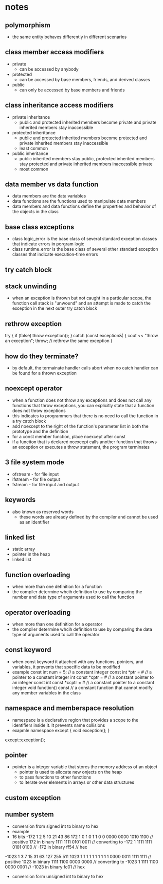 # notes
## polymorphism
- the same entity behaves differently in different scenarios

## class member access modifiers
- private
    - can be accessed by anybody
- protected
    - can be accessed by base members, friends, and derived classes
- public
    - can only be accessed by base members and friends

## class inheritance access modifiers
- private inheritance
    - public and protected inherited members become private and private inherited members stay inaccessible
- protected inheritance
    - public and protected inherited members become protected and private inherited members stay inaccessible
    - least common
- public inheritance
    - public inherited members stay public, protected inherited members stay protected and private inherited members inaccessible private
    - most common

## data member vs data function
- data members are the data variables
- data functions are the functions used to manipulate data members
- data members and data functions define the properties and behavior of the objects in the class

## base class exceptions
- class logic_error is the base class of several standard exception classes that indicate errors in porgram logic
- class runtime_error is the base class of several other standard exception classes that indicate execution-time errors

## try catch block

## stack unwinding
- when an exception is thrown but not caught in a particular scope, the function call stack is "unwound" and an attempt is made to catch the exception in the next outer try catch block

## rethrow exception
try {
    if (false)
        throw exception();
}
catch (const exception&) {
    cout << "throw an exception";
    throw; // rethrow the same exception
}

## how do they terminate?
- by default, the termainate handler calls abort when no catch handler can be found for a thrown exception

## noexcept operator
- when a function does not throw any exceptions and does not call any functions that throw exceptions, you can explicitly state that a function does not throw exceptions
- this indicates to programmers that there is no need to call the function in a try catch block
- add noexcept to the right of the function's parameter list in both the prototype and the definition
- for a const member function, place noexcept after const
- if a funciton that is declared noexcept calls another function that throws an exception or executes a throw statement, the program terminates

## 3 file system mode
- ofstream - for file input
- ifstream - for file output
- fstream - for file input and output

## keywords
- also known as reserved words
    - these words are already defined by the compiler and cannot be used as an identifier

## linked list
- static array
- pointer in the heap
- linked list

## function overloading
- when more than one definition for a function
- the compiler determine whcih definition to use by comparing the number and data type of arguments used to call the function

## operator overloading
- when more than one definition for a operator
- the compiler determine whcih definition to use by comparing the data type of arguments used to call the operator

## const keyword
- when const keyword it attached with any functions, pointers, and variables, it prevents that specific data to be modified
- example
const int num = 5; // a constant integer
const int *ptr = &num; // a pointer to a constant integer
int const *cptr = &num; // a constant pointer to an integer
const int const *ccptr = &num; // a constant pointer to a constant integer
void function() const // a constant function that cannot modify any member variables in the class

## namespace and memberspace resolution
- namespace is a declarative region that provides a scope to the identifiers inside it. It prevents name collisions
- exapmle
namespace except {
    void exception();
}

except::exception();

## pointer
- pointer is a integer variable that stores the memory address of an object
    - pointer is used to allocate new onjects on the heap
    - to pass functions to other functions
    - to iterate over elements in arrays or other data structures

## custom exception

## number system
- conversion from signed int to binary to hex
- example
- 16 bits
-172
1 2 5 10 21 43 86 172
1 0 1  0  1  1  0   0
0000 0000 1010 1100 // positive 172 in binary
1111 1111 0101 0011 // converting to -172
                  1
1111 1111 0101 0100 // -172 in binary
ff54 // hex

-1023
1 3 7 15 31 63 127 255 511 1023
1 1 1  1  1  1   1   1   1    1
0000 0011 1111 1111 // positive 1023 in binary
1111 1100 0000 0000 // converting to -1023
                  1
1111 1100 0000 0001 // -1023 in binary
fc01 // hex

- conversion form unsigned int to binary to hex